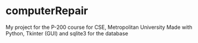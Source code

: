 # computerRepair
My project for the P-200 course for CSE, Metropolitan University
Made with Python, Tkinter (GUI) and sqlite3 for the database
